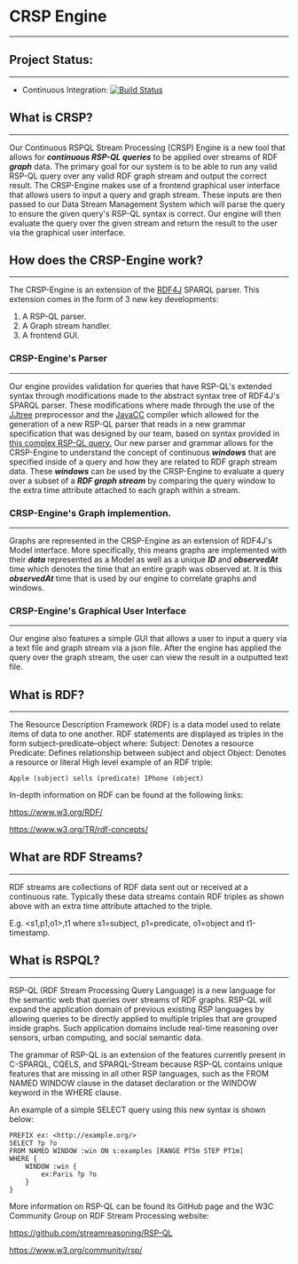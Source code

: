 # CRSP Engine
---

## Project Status:
---
* Continuous Integration: [![Build Status](https://travis-ci.org/FraserBrown/CRSP-Engine.svg?branch=master)](https://travis-ci.org/FraserBrown/CRSP-Engine)

## What is CRSP?
---

Our Continuous RSPQL Stream Processing (CRSP) Engine is a new tool that allows for ***continuous RSP-QL queries*** to be applied over streams of RDF ***graph*** data. 
The primary goal for our system is to be able to run any valid RSP-QL query over any valid RDF graph stream and output the correct result. 
The CRSP-Engine makes use of a frontend graphical user interface that allows users to input a query and graph stream. 
These inputs are then passed to our Data Stream Management System which will parse the query to ensure the given query's RSP-QL syntax is correct. 
Our engine will then evaluate the query over the given stream and return the result to the user via the graphical user interface.

## How does the CRSP-Engine work?
---

The CRSP-Engine is an extension of the [RDF4J](http://rdf4j.org/) SPARQL parser. 
This extension comes in the form of 3 new key developments:
1. A RSP-QL parser.
2. A Graph stream handler.
3. A frontend GUI.

### CRSP-Engine's Parser
---

Our engine provides validation for queries that have RSP-QL's extended syntax through modifications made to the abstract syntax tree of RDF4J's SPARQL parser. 
These modifications where made through the use of the [JJtree](https://javacc.org/jjtree) preprocessor and the [JavaCC](https://javacc.org/) compiler which allowed for the generation of a new RSP-QL parser that reads in a new grammar specification that was designed by our team, based on syntax provided in [this complex RSP-QL query.](https://github.com/streamreasoning/RSP-QL/blob/gh-pages/Example_of_RSP-QL_query.md)
Our new parser and grammar allows for the CRSP-Engine to understand the concept of continuous ***windows*** that are specified inside of a query and how they are related to RDF graph stream data. 
These ***windows*** can be used by the CRSP-Engine to evaluate a query over a subset of a ***RDF graph stream*** by comparing the query window to the extra time attribute attached to each graph within a stream. 

### CRSP-Engine's Graph implemention.
---

Graphs are represented in the CRSP-Engine as an extension of RDF4J's Model interface.
More specifically, this means graphs are implemented with their ***data*** represented as a Model as well as a unique ***ID*** and ***observedAt*** time which denotes the time that an entire graph was observed at.
It is this ***observedAt*** time that is used by our engine to correlate graphs and windows.

### CRSP-Engine's Graphical User Interface
---

Our engine also features a simple GUI that allows a user to input a query via a text file and graph stream via a json file. After the engine has applied the query over the graph stream, the user can view the result in a outputted text file.

## What is RDF?
---

The Resource Description Framework (RDF) is a data model used to relate items of data to one another. RDF statements are displayed as triples in the form subject–predicate–object where: 
Subject: Denotes a resource
Predicate: Defines relationship between subject and object
Object: Denotes a resource or literal
High level example of an RDF triple:

```
Apple (subject) sells (predicate) IPhone (object)
```

In-depth information on RDF can be found at the following links:

https://www.w3.org/RDF/

https://www.w3.org/TR/rdf-concepts/

## What are RDF Streams?
---

RDF streams are collections of RDF data sent out or received at a continuous rate. Typically these data streams contain RDF triples as shown above with an extra time attribute attached to the triple.

E.g. <s1,p1,o1>,t1 where s1=subject, p1=predicate, o1=object and t1-timestamp.

## What is RSPQL?
---

RSP-QL (RDF Stream Processing Query Language) is a new language for the semantic web that queries over streams of RDF graphs. RSP-QL will expand the application domain of previous existing RSP languages by allowing queries to be directly applied to multiple triples that are grouped inside graphs. Such application domains include real-time reasoning over sensors, urban computing, and social semantic data.

The grammar of RSP-QL is an extension of the features currently present in C-SPARQL, CQELS, and SPARQL-Stream because RSP-QL contains unique features that are missing in all other RSP languages, such as the FROM NAMED WINDOW clause in the dataset declaration or the WINDOW keyword in the WHERE clause.

An example of a simple SELECT query using this new syntax is shown below:

```
PREFIX ex: <http://example.org/> 
SELECT ?p ?o
FROM NAMED WINDOW :win ON s:examples [RANGE PT5m STEP PT1m]
WHERE { 
	WINDOW :win { 
		ex:Paris ?p ?o
	}
}
```

More information on RSP-QL can be found its GitHub page and the W3C Community Group on RDF Stream Processing website:

https://github.com/streamreasoning/RSP-QL

https://www.w3.org/community/rsp/
